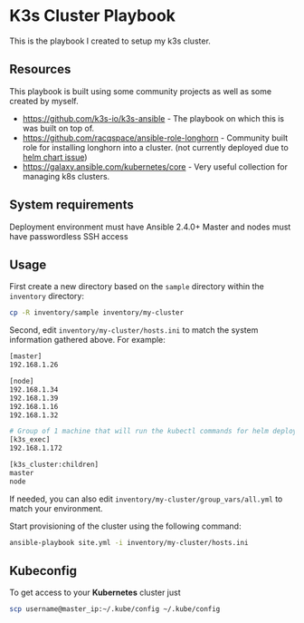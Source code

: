# K3s Cluster Playbook

This is the playbook I created to setup my k3s cluster.

## Resources

This playbook is built using some community projects as well as some created by myself.

- https://github.com/k3s-io/k3s-ansible - The playbook on which this is was built on top of.
- https://github.com/racqspace/ansible-role-longhorn - Community built role for installing longhorn into a cluster. (not currently deployed due to [helm chart issue](https://github.com/longhorn/charts/pull/74))
- https://galaxy.ansible.com/kubernetes/core - Very useful collection for managing k8s clusters.

## System requirements

Deployment environment must have Ansible 2.4.0+
Master and nodes must have passwordless SSH access

## Usage

First create a new directory based on the `sample` directory within the `inventory` directory:

```bash
cp -R inventory/sample inventory/my-cluster
```

Second, edit `inventory/my-cluster/hosts.ini` to match the system information gathered above. For example:

```bash
[master]
192.168.1.26

[node]
192.168.1.34
192.168.1.39
192.168.1.16
192.168.1.32

# Group of 1 machine that will run the kubectl commands for helm deployments, etc.
[k3s_exec]
192.168.1.172

[k3s_cluster:children]
master
node
```

If needed, you can also edit `inventory/my-cluster/group_vars/all.yml` to match your environment.

Start provisioning of the cluster using the following command:

```bash
ansible-playbook site.yml -i inventory/my-cluster/hosts.ini
```

## Kubeconfig

To get access to your **Kubernetes** cluster just

```bash
scp username@master_ip:~/.kube/config ~/.kube/config
```
